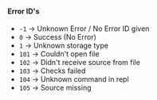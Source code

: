 #### Error ID's

- `-1` -> Unknown Error / No Error ID given
- `0` -> Success (No Error)
- `1` -> Unknown storage type
- `101` -> Couldn't open file
- `102` -> Didn't receive source from file
- `103` -> Checks failed
- `104` -> Unknown command in repl
- `105` -> Source missing
